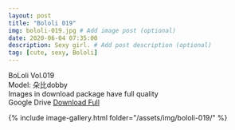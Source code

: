 ```yaml
---
layout: post
title: "Bololi 019"
img: bololi-019.jpg # Add image post (optional)
date: 2020-06-04 07:35:00
description: Sexy girl. # Add post description (optional)
tag: [cute, sexy, Bololi]
---
```

BoLoli Vol.019  
Model: 朵比dobby                        
Images in download package have full quality                    
Google Drive [Download Full](http://gestyy.com/eqqpiP)

{% include image-gallery.html folder="/assets/img/bololi-019/" %}
